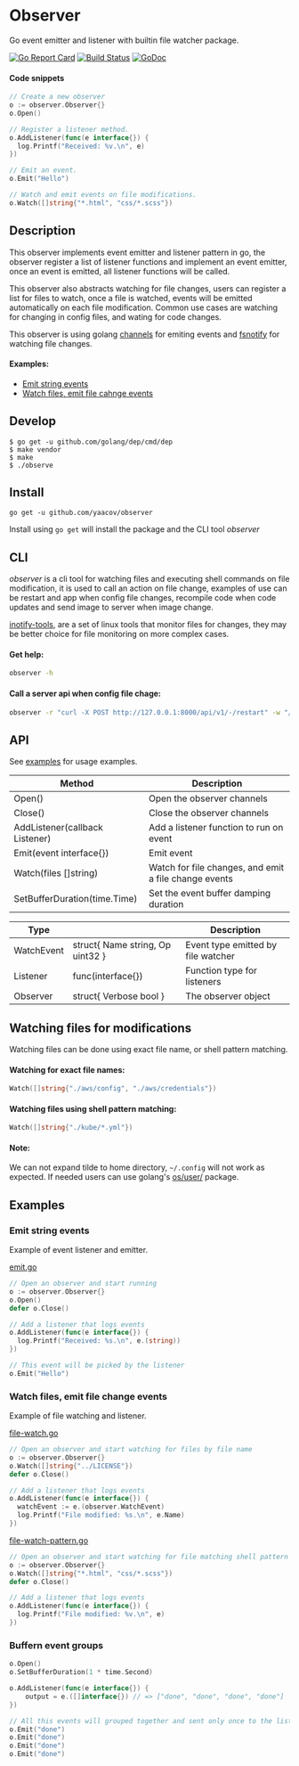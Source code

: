 # Observer

Go event emitter and listener with builtin file watcher package.

[![Go Report Card](https://goreportcard.com/badge/github.com/yaacov/observer)](https://goreportcard.com/report/github.com/yaacov/observer)
[![Build Status](https://travis-ci.org/yaacov/observer.svg?branch=master)](https://travis-ci.org/yaacov/observer)
[![GoDoc](https://godoc.org/github.com/yaacov/observer?status.svg)](https://godoc.org/github.com/yaacov/observer)

#### Code snippets

``` go
// Create a new observer
o := observer.Observer{}
o.Open()

// Register a listener method.
o.AddListener(func(e interface{}) {
  log.Printf("Received: %v.\n", e)
})

// Emit an event.
o.Emit("Hello")

// Watch and emit events on file modifications.
o.Watch([]string{"*.html", "css/*.scss"})
```
## Description

This observer implements event emitter and listener pattern in go,
the observer register a list of listener functions and implement an event emitter,
once an event is emitted, all listener functions will be called.

This observer also abstracts watching for file changes, users can register a list for files to watch,
once a file is watched, events will be emitted automatically on each file modification.
Common use cases are watching for changing in config files, and wating for code changes.

This observer is using golang [channels](https://gobyexample.com/channels) for emiting events and [fsnotify](https://github.com/fsnotify/fsnotify) for watching file changes.

#### Examples:
  - [Emit string events](#emit-string-events)
  - [Watch files, emit file cahnge events](#watch-files-emit-file-change-events)

## Develop

```
$ go get -u github.com/golang/dep/cmd/dep
$ make vendor
$ make
$ ./observe
```

## Install

```
go get -u github.com/yaacov/observer
```

Install using `go get` will install the package and the CLI tool _observer_

## CLI

_observer_ is a cli tool for watching files and executing shell commands on file modification, it is used to call
an action on file change, examples of use can be restart and app when config file changes, recompile code when code updates and send image to server when image change.

[inotify-tools](https://github.com/rvoicilas/inotify-tools/wiki), are a set of linux tools that monitor files for changes, they may be better choice for file monitoring on more complex cases.

#### Get help:
``` sh
observer -h
```

#### Call a server api when config file chage:
``` sh
observer -r "curl -X POST http://127.0.0.1:8000/api/v1/-/restart" -w "/root/.aws/config"
```

## API

See [examples](#examples-1) for usage examples.

| Method                         | Description                       |
|--------------------------------|-----------------------------------|
| Open()                         | Open the observer channels        |
| Close()                        | Close the observer channels       |
| AddListener(callback Listener) | Add a listener function to run on event |
| Emit(event interface{})        | Emit event                        |
| Watch(files []string)          | Watch for file changes, and emit a file change events |
| SetBufferDuration(time.Time)   | Set the event buffer damping duration |

| Type                           |                                   | Description |
|--------------------------------|-----------------------------------|-------------|
| WatchEvent                     | struct{ Name string, Op uint32 }  | Event type emitted by file watcher |
| Listener                       | func(interface{})                 | Function type for listeners        |
| Observer                       | struct{ Verbose bool }            | The observer object                |

## Watching files for modifications

Watching files can be done using exact file name, or shell pattern matching.

#### Watching for exact file names:
``` go
Watch([]string{"./aws/config", "./aws/credentials"})
```

#### Watching files using shell pattern matching:
``` go
Watch([]string{"./kube/*.yml"})
```

#### Note:
We can not expand tilde to home directory, `~/.config` will not work as expected.
If needed users can use golang's [os/user/](https://golang.org/pkg/os/user/) package.

## Examples

### Emit string events

Example of event listener and emitter.

[emit.go](/examples/emit.go)

``` go
// Open an observer and start running
o := observer.Observer{}
o.Open()
defer o.Close()

// Add a listener that logs events
o.AddListener(func(e interface{}) {
  log.Printf("Received: %s.\n", e.(string))
})

// This event will be picked by the listener
o.Emit("Hello")
```

### Watch files, emit file change events

Example of file watching and listener.

[file-watch.go](/examples/file-watch.go)

``` go
// Open an observer and start watching for files by file name
o := observer.Observer{}
o.Watch([]string{"../LICENSE"})
defer o.Close()

// Add a listener that logs events
o.AddListener(func(e interface{}) {
  watchEvent := e.(observer.WatchEvent)
  log.Printf("File modified: %s.\n", e.Name)
})
```

[file-watch-pattern.go](/examples/file-watch-pattern.go)

``` go
// Open an observer and start watching for file matching shell pattern
o := observer.Observer{}
o.Watch([]string{"*.html", "css/*.scss"})
defer o.Close()

// Add a listener that logs events
o.AddListener(func(e interface{}) {
  log.Printf("File modified: %v.\n", e)
})
```

### Buffern event groups

``` go
o.Open()
o.SetBufferDuration(1 * time.Second)

o.AddListener(func(e interface{}) {
	output = e.([]interface{}) // => ["done", "done", "done", "done"]
})

// All this events will grouped together and sent only once to the listener.
o.Emit("done")
o.Emit("done")
o.Emit("done")
o.Emit("done")
```
